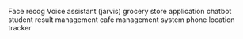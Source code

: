 Face recog
Voice assistant (jarvis)
grocery store application
chatbot
student result management
cafe management system
phone location tracker
